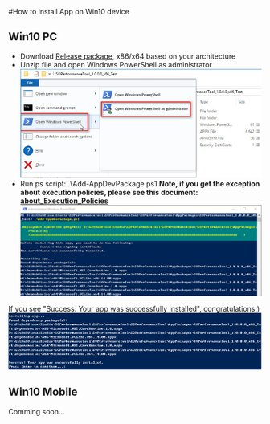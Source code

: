 #How to install App on Win10 device

## Win10 PC

- Download [Release package](https://github.com/Myfreedom614/SOPerformanceTool/releases), x86/x64 based on your architecture 
- Unzip file and open Windows PowerShell as administrator
![PowerShell][openpowershell]
- Run ps script: .\Add-AppDevPackage.ps1
**Note, if you get the exception about execution policies, please see this document: [about_Execution_Policies](https://technet.microsoft.com/library/hh847748.aspx?f=255&MSPPError=-2147217396)**
![Run PowerShell script][exepowershell]

If you see "Success: Your app was successfully installed", congratulations:)
![Installation successfully][exepowershellsuc]

## Win10 Mobile

Comming soon...

[openpowershell]: ../img/powershelladmin.jpg "open Windows PowerShell as administrator"
[exepowershell]: ../img/runpowershell.jpg "run PowerShell script"
[exepowershellsuc]: ../img/runpowershellsuccess.jpg "Installation successfully"